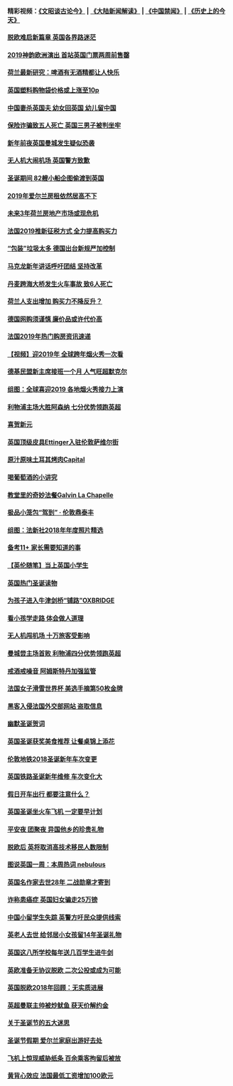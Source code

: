 #### 精彩视频：[《文昭谈古论今》](https://github.com/gfw-breaker/wenzhao/blob/master/README.md?t=01041831) | [《大陆新闻解读》](https://github.com/gfw-breaker/ntdtv-comedy/blob/master/README.md?t=01041831) | [《中国禁闻》](https://github.com/gfw-breaker/ntdtv-news/blob/master/README.md?t=01041831) | [《历史上的今天》](https://github.com/gfw-breaker/today-in-history/blob/master/README.md?t=01041831) 

#### [脱欧难启新篇章 英国各界路迷茫](../pages/nsc974/n10951727.md?t=01041831) 

#### [2019神韵欧洲演出 首站英国门票两周前售罄](../pages/nsc974/n10951678.md?t=01041831) 

#### [荷兰最新研究：啤酒有无酒精都让人快乐](../pages/nsc974/n10950834.md?t=01041831) 

#### [英国塑料购物袋价格或上涨至10p](../pages/nsc974/n10951770.md?t=01041831) 

#### [中国妻杀英国夫 幼女回英国 幼儿留中国](../pages/nsc974/n10951754.md?t=01041831) 

#### [保险诈骗致五人死亡 英国三男子被判坐牢](../pages/nsc974/n10951747.md?t=01041831) 

#### [新年前夜英国曼城发生疑似恐袭](../pages/nsc974/n10951741.md?t=01041831) 

#### [无人机大闹机场 英国警方致歉](../pages/nsc974/n10951733.md?t=01041831) 

#### [圣诞期间 82艘小船企图偷渡到英国](../pages/nsc974/n10951711.md?t=01041831) 

#### [2019年爱尔兰房租依然居高不下](../pages/nsc974/n10950906.md?t=01041831) 

#### [未来3年荷兰房地产市场或现危机](../pages/nsc974/n10950888.md?t=01041831) 

#### [法国2019推新征税方式 全力提高购买力](../pages/nsc974/n10946987.md?t=01041831) 

#### [“包装”垃圾太多 德国出台新规严加控制](../pages/nsc974/n10948358.md?t=01041831) 

#### [马克龙新年讲话呼吁团结 坚持改革](../pages/nsc974/n10947012.md?t=01041831) 

#### [丹麦跨海大桥发生火车事故 致6人死亡](../pages/nsc974/n10948353.md?t=01041831) 

#### [荷兰人支出增加 购买力不降反升？](../pages/nsc974/n10948390.md?t=01041831) 

#### [德国网购须谨慎 廉价品或许代价高](../pages/nsc974/n10948233.md?t=01041831) 

#### [法国2019年热门购房资讯速递](../pages/nsc974/n10947033.md?t=01041831) 

#### [【视频】迎2019年 全球跨年烟火秀一次看](../pages/nsc974/n10946627.md?t=01041831) 

#### [德基民盟新主席接班一个月 人气旺超默克尔](../pages/nsc974/n10946634.md?t=01041831) 

#### [组图：全球喜迎2019 各地烟火秀接力上演](../pages/nsc974/n10945584.md?t=01041831) 

#### [利物浦主场大胜阿森纳 七分优势领跑英超](../pages/nsc974/n10945421.md?t=01041831) 

#### [喜贺新元](../pages/nsc974/n10936605.md?t=01041831) 

#### [英国顶级皮具Ettinger入驻伦敦萨维尔街](../pages/nsc974/n10936595.md?t=01041831) 

#### [原汁原味土耳其烤肉Capital](../pages/nsc974/n10936573.md?t=01041831) 

#### [喝葡萄酒的小讲究](../pages/nsc974/n10936535.md?t=01041831) 

#### [教堂里的奇妙法餐Galvin La Chapelle](../pages/nsc974/n10935913.md?t=01041831) 

#### [极品小笼包“驾到” · 伦敦鼎泰丰](../pages/nsc974/n10935791.md?t=01041831) 

#### [组图：法新社2018年年度照片精选](../pages/nsc974/n10935213.md?t=01041831) 

#### [备考11+ 家长需要知道的事](../pages/nsc974/n10934312.md?t=01041831) 

#### [【英伦随笔】当上英国小学生](../pages/nsc974/n10934305.md?t=01041831) 

#### [英国热门圣诞读物](../pages/nsc974/n10934285.md?t=01041831) 

#### [为孩子进入牛津剑桥“铺路”OXBRIDGE](../pages/nsc974/n10934233.md?t=01041831) 

#### [看小孩学走路 体会做人道理](../pages/nsc974/n10934169.md?t=01041831) 

#### [无人机闯机场  十万旅客受影响](../pages/nsc974/n10934028.md?t=01041831) 

#### [曼城尝主场首败 利物浦四分优势领跑英超](../pages/nsc974/n10932818.md?t=01041831) 

#### [戒酒戒噪音 阿姆斯特丹加强监管](../pages/nsc974/n10928070.md?t=01041831) 

#### [法国女子滑雪世界杯 美选手摘第50枚金牌](../pages/nsc974/n10927351.md?t=01041831) 

#### [黑客入侵法国外交部网站 盗取信息](../pages/nsc974/n10927269.md?t=01041831) 

#### [幽默圣诞贺词](../pages/nsc974/n10926672.md?t=01041831) 

#### [英国圣诞获奖美食推荐 让餐桌锦上添花](../pages/nsc974/n10926641.md?t=01041831) 

#### [伦敦地铁2018圣诞新年车次变更](../pages/nsc974/n10926629.md?t=01041831) 

#### [英国铁路圣诞新年维修 车次变化大](../pages/nsc974/n10926618.md?t=01041831) 

#### [假日开车出行 都要注意什么？](../pages/nsc974/n10926610.md?t=01041831) 

#### [英国圣诞坐火车飞机 一定要早计划](../pages/nsc974/n10926599.md?t=01041831) 

#### [平安夜 团聚夜 异国他乡的珍贵礼物](../pages/nsc974/n10925634.md?t=01041831) 

#### [脱欧后 英将取消高技术移民人数限制](../pages/nsc974/n10924981.md?t=01041831) 

#### [图说英国一周：本周热词 nebulous](../pages/nsc974/n10925020.md?t=01041831) 

#### [英国名作家去世28年 二战勋章才寄到](../pages/nsc974/n10925014.md?t=01041831) 

#### [诈称患癌症 英国妇女骗走25万镑](../pages/nsc974/n10925008.md?t=01041831) 

#### [中国小留学生失踪  英警方吁民众提供线索](../pages/nsc974/n10925001.md?t=01041831) 

#### [英老人去世 给邻居小女孩留14年圣诞礼物](../pages/nsc974/n10924997.md?t=01041831) 

#### [英国这八所学校每年送几百学生进牛剑](../pages/nsc974/n10924990.md?t=01041831) 

#### [英欧准备无协议脱欧 二次公投或成为可能](../pages/nsc974/n10923373.md?t=01041831) 

#### [英国脱欧2018年回顾：无实质进展](../pages/nsc974/n10923355.md?t=01041831) 

#### [英超曼联主帅被炒鱿鱼 获天价解约金](../pages/nsc974/n10922656.md?t=01041831) 

#### [关于圣诞节的五大迷思](../pages/nsc974/n10919864.md?t=01041831) 

#### [圣诞节假期 爱尔兰家庭出游好去处](../pages/nsc974/n10919966.md?t=01041831) 

#### [飞机上惊现威胁纸条 百余乘客拘留后被放](../pages/nsc974/n10920081.md?t=01041831) 

#### [黄背心效应 法国最低工资增加100欧元](../pages/nsc974/n10919737.md?t=01041831) 

